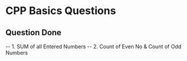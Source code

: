 # CPP Basics Questions

## Question Done

-- 1. SUM of all Entered Numbers
-- 2. Count of Even No & Count of Odd Numbers
